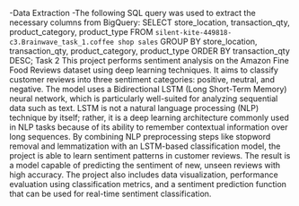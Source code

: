 -Data Extraction
-The following SQL query was used to extract the necessary columns from BigQuery:
SELECT 
  store_location, 
  transaction_qty,
  product_category, 
  product_type
FROM `silent-kite-449818-c3.Brainwave_task_1.coffee shop sales`
GROUP BY 
  store_location, 
  transaction_qty,
  product_category, 
  product_type
ORDER BY 
  transaction_qty DESC;
Task 2
This project performs sentiment analysis on the Amazon Fine Food Reviews dataset using deep learning techniques. It aims to classify customer reviews into three sentiment categories: positive, neutral, and negative. The model uses a Bidirectional LSTM (Long Short-Term Memory) neural network, which is particularly well-suited for analyzing sequential data such as text. LSTM is not a natural language processing (NLP) technique by itself; rather, it is a deep learning architecture commonly used in NLP tasks because of its ability to remember contextual information over long sequences. By combining NLP preprocessing steps like stopword removal and lemmatization with an LSTM-based classification model, the project is able to learn sentiment patterns in customer reviews. The result is a model capable of predicting the sentiment of new, unseen reviews with high accuracy. The project also includes data visualization, performance evaluation using classification metrics, and a sentiment prediction function that can be used for real-time sentiment classification.
